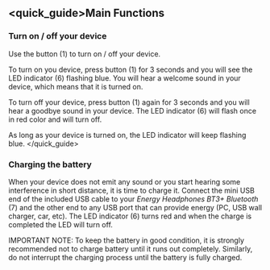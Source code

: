 ## <quick_guide>Main Functions

### Turn on / off your device

Use the button (1) to turn on / off your device.

To turn on you device, press button (1) for 3 seconds and you will see the LED indicator (6) flashing blue. You will hear a welcome sound in your device, which means that it is turned on.

To turn off your device, press button (1) again for 3 seconds and you will hear a goodbye sound in your device. The LED indicator (6) will flash once in red color and will turn off.

As long as your device is turned on, the LED indicator will keep flashing blue.
</quick_guide>

### Charging the battery

When your device does not emit any sound or you start hearing some interference in short distance, it is time to charge it. Connect the mini USB end of the included USB cable to your *Energy Headphones BT3+ Bluetooth* (7) and the other end to any USB port that can provide energy (PC, USB wall charger, car, etc). The LED indicator (6) turns red and when the charge is completed the LED will turn off.

IMPORTANT NOTE: To keep the battery in good condition, it is strongly recommended not to charge battery until it runs out completely. Similarly, do not interrupt the charging process until the battery is fully charged.
